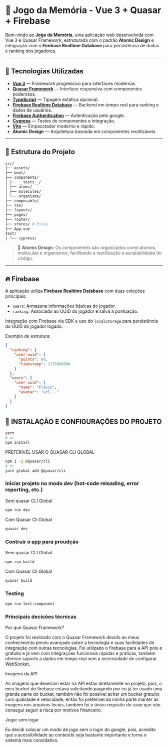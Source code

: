 # 🧠 Jogo da Memória - Vue 3 + Quasar + Firebase

Bem-vindo ao **Jogo da Memória**, uma aplicação web desenvolvida com Vue 3 e Quasar Framework, estruturada com o padrão
**Atomic Design** e integração com o **Firebase Realtime Database** para persistência de dados e ranking dos jogadores.

---

## 🚀 Tecnologias Utilizadas

- **[Vue 3](https://vuejs.org/)** — Framework progressivo para interfaces modernas.
- **[Quasar Framework](https://quasar.dev/)** — Interface responsiva com componentes poderosos.
- **[TypeScript](https://www.typescriptlang.org/)** — Tipagem estática opcional.
- **[Firebase Realtime Database](https://firebase.google.com/products/realtime-database)** — Backend em tempo real para
  ranking e dados de usuários.
- **[Firebase Authentication](https://firebase.google.com/products/realtime-database)** — Autenticação pelo google.
- **[Cypress](https://www.cypress.io/)** — Testes de componentes e integração.
- **[Vite](https://vitejs.dev/)** — Empacotador moderno e rápido.
- **Atomic Design** — Arquitetura baseada em componentes reutilizáveis.

---

## 📁 Estrutura do Projeto

```bash
src/
├── assets/
├── boot/
├── components/
│ ├── __tests__/
│ ├── atoms/
│ ├── molecules/
│ └── organisms/
├── composable/
├── css/
├── layouts/
├── pages/
├── router/
├── stores/ # Pinia
├── App.vue
test/
│ └── cypress/
```

> 🔬 **Atomic Design**: Os componentes são organizados como átomos, moléculas e organismos, facilitando a reutilização e
> escalabilidade do código.

---

## 🔥 Firebase

A aplicação utiliza **Firebase Realtime Database** com duas coleções principais:

- `users`: Armazena informações básicas do jogador.
- `ranking`: Associado ao UUID do jogador e salva a pontuação.

Integração com Firebase via SDK e uso do `localStorage` para persistência do UUID do jogador logado.

Exemplo de estrutura:

```json
{
  "ranking": {
    "user-uuid": {
      "points": 80,
      "timestamp": 1715000000
    }
  },
  "users": {
    "user-uuid": {
      "name": "Flávio",
      "avatar": "url..."
    }
  }
}
```

## 📌 INSTALAÇÃO E CONFIGURAÇÕES DO PROJETO

```bash
yarn
# or
npm install
```

PREFERIVEL USAR O QUASAR CLI GLOBAL

```bash
npm i -g @quasar/cli
# or
yarn global add @quasar/cli
```

### Iniciar projeto no modo dev (hot-code reloading, error reporting, etc.)

Sem quasar CLI Global
```bash
npm run dev
```

Com Quasar Cli Global
```bash
quasar dev
```

### Contruir o app para proudção

Sem quasar CLI Global
```bash
npm run build
```

Com Quasar Cli Global
```bash
quasar build
```

### Testing

```bash
npm run test:component
```

### Principais decisões técnicas

Por que Quasar Framework?

O projeto foi realizado com o Quasar Framework devido ao meus conhecimento previo avançado sobre a tecnologia e suas facilidades de integração com outras tecnologias.
Foi utilizado o firebase para a API pois e gratuito e já vem com integrações funcionais rapidas e praticas, também oferece suporte a dados em tempo real sem a necessidade de configurar WebSocket.

Imagens da API

As imagens que deveriam estar na API estão diretamente no projeto, pois, o meu bucket do firebase estava solicitando pagando por eu já ter usado uma grande parte do bucket, também não foi possivel achar um bucket gratuito com qualidade é velocidade, 
então foi preferivel da minha parte manter as imagens nos arquivos locais, também foi o único requisito do case que não consegui seguir a risca por motivos financeiro.

Jogar sem logar

Eu decidi colocar um modo de jogo sem o login do google, pois, acredito que a acessibilidade ao conteúdo seja bastante importante e torna o sistema mais convidativo.
